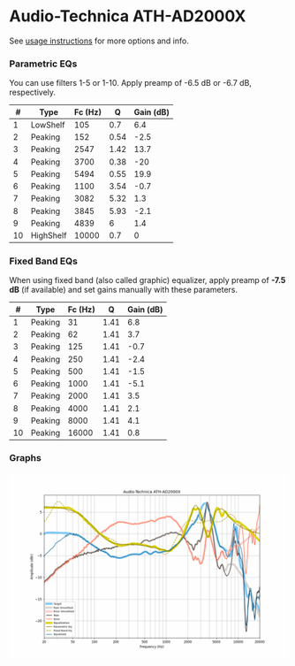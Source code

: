 # Audio-Technica ATH-AD2000X
See [usage instructions](https://github.com/jaakkopasanen/AutoEq#usage) for more options and info.

### Parametric EQs
You can use filters 1-5 or 1-10. Apply preamp of -6.5 dB or -6.7 dB, respectively.

|   # | Type      |   Fc (Hz) |    Q |   Gain (dB) |
|-----|-----------|-----------|------|-------------|
|   1 | LowShelf  |       105 | 0.7  |         6.4 |
|   2 | Peaking   |       152 | 0.54 |        -2.5 |
|   3 | Peaking   |      2547 | 1.42 |        13.7 |
|   4 | Peaking   |      3700 | 0.38 |       -20   |
|   5 | Peaking   |      5494 | 0.55 |        19.9 |
|   6 | Peaking   |      1100 | 3.54 |        -0.7 |
|   7 | Peaking   |      3082 | 5.32 |         1.3 |
|   8 | Peaking   |      3845 | 5.93 |        -2.1 |
|   9 | Peaking   |      4839 | 6    |         1.4 |
|  10 | HighShelf |     10000 | 0.7  |         0   |

### Fixed Band EQs
When using fixed band (also called graphic) equalizer, apply preamp of **-7.5 dB** (if available) and set gains manually with these parameters.

|   # | Type    |   Fc (Hz) |    Q |   Gain (dB) |
|-----|---------|-----------|------|-------------|
|   1 | Peaking |        31 | 1.41 |         6.8 |
|   2 | Peaking |        62 | 1.41 |         3.7 |
|   3 | Peaking |       125 | 1.41 |        -0.7 |
|   4 | Peaking |       250 | 1.41 |        -2.4 |
|   5 | Peaking |       500 | 1.41 |        -1.5 |
|   6 | Peaking |      1000 | 1.41 |        -5.1 |
|   7 | Peaking |      2000 | 1.41 |         3.5 |
|   8 | Peaking |      4000 | 1.41 |         2.1 |
|   9 | Peaking |      8000 | 1.41 |         4.1 |
|  10 | Peaking |     16000 | 1.41 |         0.8 |

### Graphs
![](./Audio-Technica%20ATH-AD2000X.png)
